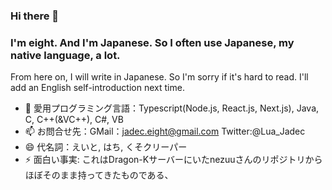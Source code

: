 ### Hi there 👋
### I'm eight. And I'm Japanese. So I often use Japanese, my native language, a lot.
From here on, I will write in Japanese.
So I'm sorry if it's hard to read.
I'll add an English self-introduction next time.

- 🔭 愛用プログラミング言語：Typescript(Node.js, React.js, Next.js), Java, C, C++(&VC++), C#, VB
- 📫 お問合せ先：GMail：jadec.eight@gmail.com  Twitter:@Lua_Jadec
- 😄 代名詞：えいと, はち, くそクリーパー
- ⚡ 面白い事実: これはDragon-Kサーバーにいたnezuuさんのリポジトリからほぼそのまま持ってきたものである、
